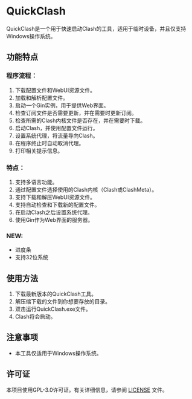 # QuickClash

QuickClash是一个用于快速启动Clash的工具，适用于临时设备，并且仅支持Windows操作系统。

## 功能特点

### 程序流程：
1. 下载配置文件和WebUI资源文件。
2. 加载和解析配置文件。
3. 启动一个Gin实例，用于提供Web界面。
4. 检查订阅文件是否需要更新，并在需要时更新订阅。
5. 检查所需的Clash内核文件是否存在，并在需要时下载。
6. 启动Clash，并使用配置文件运行。
7. 设置系统代理，将流量导向Clash。
8. 在程序终止时自动取消代理。
9. 打印相关提示信息。

### 特点：
1. 支持多语言功能。
2. 通过配置文件选择使用的Clash内核（Clash或ClashMeta）。
3. 支持下载和解压WebUI资源文件。
4. 支持自动检查和下载新的配置文件。
5. 在启动Clash之后设置系统代理。
6. 使用Gin作为Web界面的服务器。

### NEW:
- 进度条
- 支持32位系统

## 使用方法

1. 下载最新版本的QuickClash工具。
2. 解压缩下载的文件到你想要存放的目录。
3. 双击运行QuickClash.exe文件。
4. Clash将会启动。

## 注意事项

- 本工具仅适用于Windows操作系统。

## 许可证

本项目使用GPL-3.0许可证。有关详细信息，请参阅 [LICENSE](LICENSE) 文件。
